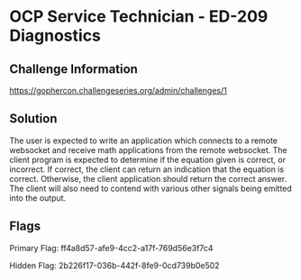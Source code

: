 # OCP Service Technician - ED-209 Diagnostics

## Challenge Information

https://gophercon.challengeseries.org/admin/challenges/1

## Solution

The user is expected to write an application which connects to a remote websocket and receive
math applications from the remote websocket. The client program is expected to determine if
the equation given is correct, or incorrect. If correct, the client can return an indication
that the equation is correct. Otherwise, the client application should return the correct answer.
The client will also need to contend with various other signals being emitted into the output.

## Flags
Primary Flag: ff4a8d57-afe9-4cc2-a17f-769d56e3f7c4

Hidden Flag: 2b226f17-036b-442f-8fe9-0cd739b0e502